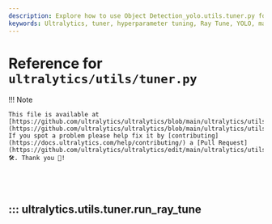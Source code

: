 ```yaml
---
description: Explore how to use Object Detection_yolo.utils.tuner.py for efficient hyperparameter tuning with Ray Tune. Learn implementation details and example usage.
keywords: Ultralytics, tuner, hyperparameter tuning, Ray Tune, YOLO, machine learning, AI, optimization
---
```


# Reference for `ultralytics/utils/tuner.py`

!!! Note

    This file is available at [https://github.com/ultralytics/ultralytics/blob/main/ultralytics/utils/tuner.py](https://github.com/ultralytics/ultralytics/blob/main/ultralytics/utils/tuner.py). If you spot a problem please help fix it by [contributing](https://docs.ultralytics.com/help/contributing/) a [Pull Request](https://github.com/ultralytics/ultralytics/edit/main/ultralytics/utils/tuner.py) 🛠️. Thank you 🙏!

<br><br>

## ::: ultralytics.utils.tuner.run_ray_tune

<br><br>
